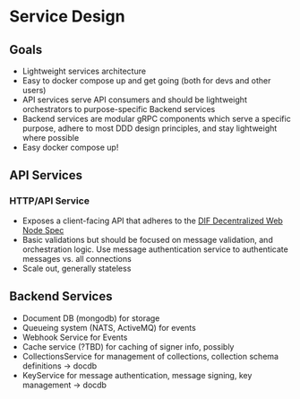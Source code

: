# Service Design

## Goals

* Lightweight services architecture
* Easy to docker compose up and get going (both for devs and other users)
* API services serve API consumers and should be lightweight orchestrators to purpose-specific Backend services
* Backend services are modular gRPC components which serve a specific purpose, adhere to most DDD design principles, and stay lightweight where possible
* Easy docker compose up!

## API Services


### HTTP/API Service

* Exposes a client-facing API that adheres to the [DIF Decentralized Web Node Spec](https://identity.foundation/decentralized-web-node/spec)
* Basic validations but should be focused on message validation, and orchestration logic. Use message authentication service to authenticate messages vs. all connections
* Scale out, generally stateless

## Backend Services

* Document DB (mongodb) for storage
* Queueing system (NATS, ActiveMQ) for events
* Webhook Service for Events
* Cache service (?TBD) for caching of signer info, possibly
* CollectionsService for management of collections, collection schema definitions -> docdb
* KeyService for message authentication, message signing, key management -> docdb
